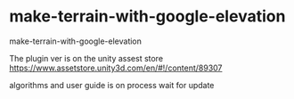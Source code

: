 # make-terrain-with-google-elevation
make-terrain-with-google-elevation


The plugin ver is on the unity assest store
<br>
  <a href="https://www.assetstore.unity3d.com/en/#!/content/89307">https://www.assetstore.unity3d.com/en/#!/content/89307</a>
  
  algorithms  and user guide is on process
  wait for update
